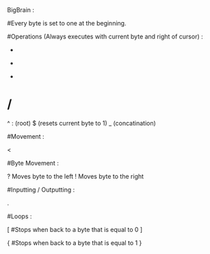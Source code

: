 BigBrain :

#Every byte is set to one at the beginning.

#Operations (Always executes with current byte and right of cursor) :

+
-
*
/
=
^
: (root)
$ (resets current byte to 1)
_ (concatination)

#Movement :

>
<

#Byte Movement :

? Moves byte to the left
! Moves byte to the right

#Inputting / Outputting :

.

#Loops :

[
    #Stops when back to a byte that is equal to 0
]

{
    #Stops when back to a byte that is equal to 1
}
